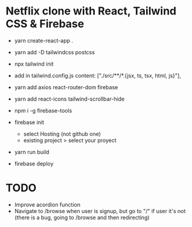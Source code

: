 # Netflix clone with React, Tailwind CSS & Firebase

- yarn create-react-app .
- yarn add -D tailwindcss postcss
- npx tailwind init
- add in tailwind.config.js
  content: ["./src/**/*.{jsx, ts, tsx, html, js}"],
- yarn add axios react-router-dom firebase
- yarn add react-icons tailwind-scrollbar-hide
- npm i -g firebase-tools

- firebase init 
  - select Hosting (not github one)
  - existing project > select your proyect
- yarn run build
- firebase deploy

# TODO
- Improve acordion function
- Navigate to /browse when user is signup, but go to "/" if user it's not (there is a bug, going to /browse and then redirecting)